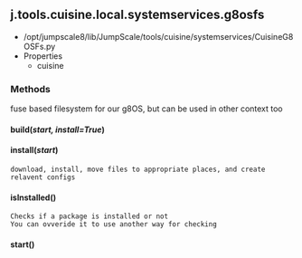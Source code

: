 <!-- toc -->
## j.tools.cuisine.local.systemservices.g8osfs

- /opt/jumpscale8/lib/JumpScale/tools/cuisine/systemservices/CuisineG8OSFs.py
- Properties
    - cuisine

### Methods

fuse based filesystem for our g8OS, but can be used in other context too

#### build(*start, install=True*) 

#### install(*start*) 

```
download, install, move files to appropriate places, and create relavent configs

```

#### isInstalled() 

```
Checks if a package is installed or not
You can ovveride it to use another way for checking

```

#### start() 

